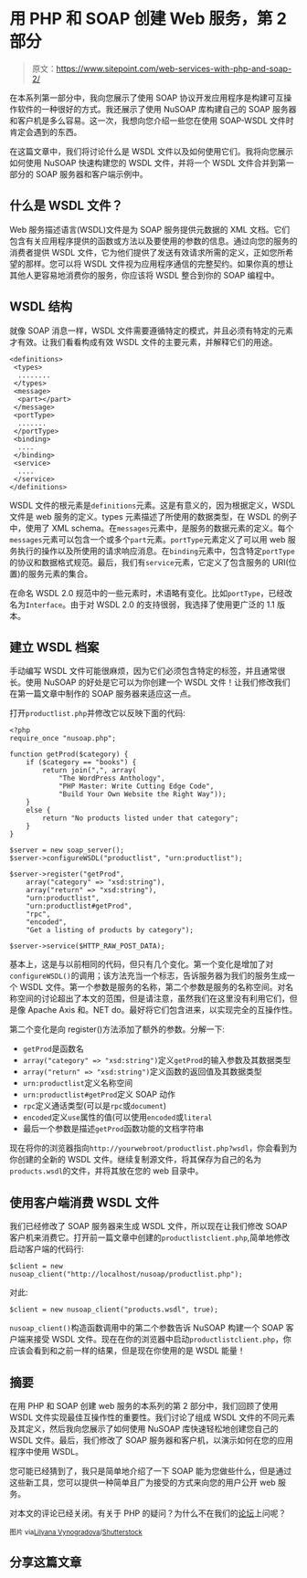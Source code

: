 # 用 PHP 和 SOAP 创建 Web 服务，第 2 部分

> 原文：<https://www.sitepoint.com/web-services-with-php-and-soap-2/>

在本系列第一部分中，我向您展示了使用 SOAP 协议开发应用程序是构建可互操作软件的一种很好的方式。我还展示了使用 NuSOAP 库构建自己的 SOAP 服务器和客户机是多么容易。这一次，我想向您介绍一些您在使用 SOAP-WSDL 文件时肯定会遇到的东西。

在这篇文章中，我们将讨论什么是 WSDL 文件以及如何使用它们。我将向您展示如何使用 NuSOAP 快速构建您的 WSDL 文件，并将一个 WSDL 文件合并到第一部分的 SOAP 服务器和客户端示例中。

## 什么是 WSDL 文件？

Web 服务描述语言(WSDL)文件是为 SOAP 服务提供元数据的 XML 文档。它们包含有关应用程序提供的函数或方法以及要使用的参数的信息。通过向您的服务的消费者提供 WSDL 文件，它为他们提供了发送有效请求所需的定义，正如您所希望的那样。您可以将 WSDL 文件视为应用程序通信的完整契约。如果你真的想让其他人更容易地消费你的服务，你应该将 WSDL 整合到你的 SOAP 编程中。

## WSDL 结构

就像 SOAP 消息一样，WSDL 文件需要遵循特定的模式，并且必须有特定的元素才有效。让我们看看构成有效 WSDL 文件的主要元素，并解释它们的用途。

```
<definitions>
 <types>
  ........
 </types>
 <message>
  <part></part>
 </message>
 <portType>
  .......
 </portType>
 <binding>
  ....
 </binding>
 <service>
  ....
 </service>
</definitions>
```

WSDL 文件的根元素是`definitions`元素。这是有意义的，因为根据定义，WSDL 文件是 web 服务的定义。types 元素描述了所使用的数据类型，在 WSDL 的例子中，使用了 XML schema。在`messages`元素中，是服务的数据元素的定义。每个`messages`元素可以包含一个或多个`part`元素。`portType`元素定义了可以用 web 服务执行的操作以及所使用的请求响应消息。在`binding`元素中，包含特定`portType`的协议和数据格式规范。最后，我们有`service`元素，它定义了包含服务的 URI(位置)的<ports or="" endpoints.="" simply="" speaking="" the="">服务元素的集合。</ports>

在命名 WSDL 2.0 规范中的一些元素时，术语略有变化。比如`portType`，已经改名为`Interface`。由于对 WSDL 2.0 的支持很弱，我选择了使用更广泛的 1.1 版本。

## 建立 WSDL 档案

手动编写 WSDL 文件可能很麻烦，因为它们必须包含特定的标签，并且通常很长。使用 NuSOAP 的好处是它可以为你创建一个 WSDL 文件！让我们修改我们在第一篇文章中制作的 SOAP 服务器来适应这一点。

打开`productlist.php`并修改它以反映下面的代码:

```
<?php
require_once "nusoap.php";

function getProd($category) {
    if ($category == "books") {
        return join(",", array(
            "The WordPress Anthology",
            "PHP Master: Write Cutting Edge Code",
            "Build Your Own Website the Right Way"));
    }
    else {
        return "No products listed under that category";
    }
}

$server = new soap_server();
$server->configureWSDL("productlist", "urn:productlist");

$server->register("getProd",
    array("category" => "xsd:string"),
    array("return" => "xsd:string"),
    "urn:productlist",
    "urn:productlist#getProd",
    "rpc",
    "encoded",
    "Get a listing of products by category");

$server->service($HTTP_RAW_POST_DATA);
```

基本上，这是与以前相同的代码，但只有几个变化。第一个变化是增加了对`configureWSDL()`的调用；该方法充当一个标志，告诉服务器为我们的服务生成一个 WSDL 文件。第一个参数是服务的名称，第二个参数是服务的名称空间。对名称空间的讨论超出了本文的范围，但是请注意，虽然我们在这里没有利用它们，但是像 Apache Axis 和。NET do。最好将它们包含进来，以实现完全的互操作性。

第二个变化是向 register()方法添加了额外的参数。分解一下:

*   `getProd`是函数名
*   `array("category" => "xsd:string")`定义`getProd`的输入参数及其数据类型
*   `array("return" => "xsd:string")`定义函数的返回值及其数据类型
*   `urn:productlist`定义名称空间
*   `urn:productlist#getProd`定义 SOAP 动作
*   `rpc`定义通话类型(可以是`rpc`或`document`)
*   `encoded`定义`use`属性的值(可以使用`encoded`或`literal`
*   最后一个参数是描述`getProd`函数功能的文档字符串

现在将你的浏览器指向`http://yourwebroot/productlist.php?wsdl`，你会看到为你创建的全新的 WSDL 文件。继续复制源文件，将其保存为自己的名为`products.wsdl`的文件，并将其放在您的 web 目录中。

## 使用客户端消费 WSDL 文件

我们已经修改了 SOAP 服务器来生成 WSDL 文件，所以现在让我们修改 SOAP 客户机来消费它。打开前一篇文章中创建的`productlistclient.php`,简单地修改启动客户端的代码行:

```
$client = new nusoap_client("http://localhost/nusoap/productlist.php");
```

对此:

```
$client = new nusoap_client("products.wsdl", true);
```

`nusoap_client()`构造函数调用中的第二个参数告诉 NuSOAP 构建一个 SOAP 客户端来接受 WSDL 文件。现在在你的浏览器中启动`productlistclient.php`，你应该会看到和之前一样的结果，但是现在你使用的是 WSDL 能量！

## 摘要

在用 PHP 和 SOAP 创建 web 服务的本系列的第 2 部分中，我们回顾了使用 WSDL 文件实现最佳互操作性的重要性。我们讨论了组成 WSDL 文件的不同元素及其定义，然后我向您展示了如何使用 NuSOAP 库快速轻松地创建您自己的 WSDL 文件。最后，我们修改了 SOAP 服务器和客户机，以演示如何在您的应用程序中使用 WSDL。

您可能已经猜到了，我只是简单地介绍了一下 SOAP 能为您做些什么，但是通过这些新工具，您可以提供一种简单且广为接受的方式来向您的用户公开 web 服务。

对本文的评论已经关闭。有关于 PHP 的疑问？为什么不在我们的[论坛](https://www.sitepoint.com/forums/forumdisplay.php?34-PHP?utm_source=sitepoint&utm_medium=link&utm_campaign=forumlink)上问呢？

<small>图片 via[Lilyana Vynogradova](http://www.shutterstock.com/gallery-9125p1.html)/[Shutterstock](http://shutterstock.com)</small>

## 分享这篇文章
